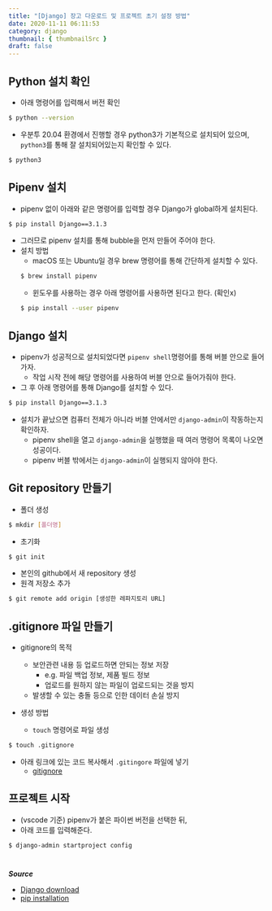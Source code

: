 ```yaml
---
title: "[Django] 장고 다운로드 및 프로젝트 초기 설정 방법"
date: 2020-11-11 06:11:53
category: django
thumbnail: { thumbnailSrc }
draft: false
---
```

## Python 설치 확인
- 아래 명령어를 입력해서 버전 확인 
```bash
$ python --version
```
- 우분투 20.04 환경에서 진행할 경우 python3가 기본적으로 설치되어 있으며, `python3`를 통해 잘 설치되어있는지 확인할 수 있다. 
```bash
$ python3
```

## Pipenv 설치
- pipenv 없이 아래와 같은 명령어를 입력할 경우 Django가 global하게 설치된다.
```bash
$ pip install Django==3.1.3
```
- 그러므로 pipenv 설치를 통해 bubble을 먼저 만들어 주어야 한다. 
- 설치 방법
	- macOS 또는 Ubuntu일 경우 brew 명령어를 통해 간단하게 설치할 수 있다. 
	```bash
	$ brew install pipenv
	```
	- 윈도우를 사용하는 경우 아래 명령어를 사용하면 된다고 한다. (확인x)
	```bash
	$ pip install --user pipenv
	```


## Django 설치
- pipenv가 성공적으로 설치되었다면 `pipenv shell`명령어를 통해 버블 안으로 들어가자.
	- 작업 시작 전에 해당 명령어를 사용하여 버블 안으로 들어가줘야 한다. 
- 그 후 아래 명령어를 통해 Django를 설치할 수 있다.
```bash
$ pip install Django==3.1.3
```
- 설치가 끝났으면 컴퓨터 전체가 아니라 버블 안에서만 `django-admin`이 작동하는지 확인하자. 
	- pipenv shell을 열고 `django-admin`을 실행했을 때 여러 명령어 목록이 나오면 성공이다.
	- pipenv 버블 밖에서는 `django-admin`이 실행되지 않아야 한다.


## Git repository 만들기 
- 폴더 생성
```bash
$ mkdir [폴더명]
```
- 초기화
```bash
$ git init
```
- 본인의 github에서 새 repository 생성
- 원격 저장소 추가 
```bash
$ git remote add origin [생성한 레파지토리 URL]
```

## .gitignore 파일 만들기 
- gitignore의 목적
	- 보안관련 내용 등 업로드하면 안되는 정보 저장 
	    - e.g. 파일 백업 정보, 제품 빌드 정보
		- 업로드를 원하지 않는 파일이 업로드되는 것을 방지
	- 발생할 수 있는 충돌 등으로 인한 데이터 손실 방지

- 생성 방법
	- `touch` 명령어로 파일 생성 
```bash
$ touch .gitignore
```
- 아래 링크에 있는 코드 복사해서 `.gitingore` 파일에 넣기 
	- [gitignore](https://github.com/github/gitignore/blob/master/Python.gitignore)


## 프로젝트 시작
- (vscode 기준) pipenv가 붙은 파이썬 버전을 선택한 뒤, 
- 아래 코드를 입력해준다.
```bash
$ django-admin startproject config
```

#
***Source***  
- [Django download](https://www.djangoproject.com/download)
- [pip installation](https://docs.pipenv.org/install/#installing-pipenv)